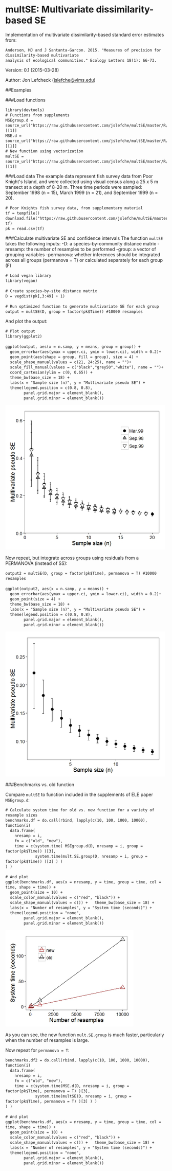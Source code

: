# multSE: Multivariate dissimilarity-based SE

  Implementation of multivariate dissimilarity-based standard error estimates from:

    Anderson, MJ and J Santanta-Garcon. 2015. "Measures of precision for dissimilarity-based multivariate
    analysis of ecological communities." Ecology Letters 18(1): 66-73.
    
Version: 0.1 (2015-03-28)

Author: Jon Lefcheck (jslefche@vims.edu)

##Examples

###Load functions
```
library(devtools)
# Functions from supplements
MSEgroup.d = source_url("https://raw.githubusercontent.com/jslefche/multSE/master/R/MSEgroup_d.R")[[1]]
MSE.d = source_url("https://raw.githubusercontent.com/jslefche/multSE/master/R/MSE_d.R")[[1]]
# New function using vectorization
multSE = source_url("https://raw.githubusercontent.com/jslefche/multSE/master/R/mult_SE_group.R")[[1]]
```
###Load data
The example data represent fish survey data from Poor Knight's Island, and were collected using visual census along a 25 x 5 m transect at a depth of 8-20 m. Three time periods were sampled: September 1998 (n = 15), March 1999 (n = 21), and September 1999 (n = 20).
```
# Poor Knights fish survey data, from supplementary material
tf = tempfile()
download.file("https://raw.githubusercontent.com/jslefche/multSE/master/data/PoorKnights.csv", tf)
pk = read.csv(tf)
```
###Calculate multivariate SE and confidence intervals
The function `multSE` takes the following inputs: 
  -D: a species-by-community distance matrix
  -nresamp: the number of resamples to be performed
  -group: a vector of grouping variables
  -permanova: whether inferences should be integrated across all groups (permanova = T) or calculated separately for each group (F)
```
# Load vegan library
library(vegan)

# Create species-by-site distance matrix
D = vegdist(pk[,3:49] + 1)

# Run optimized function to generate multivariate SE for each group
output = multSE(D, group = factor(pk$Time)) #10000 resamples
```
And plot the output:
```
# Plot output
library(ggplot2)

ggplot(output, aes(x = n.samp, y = means, group = group)) +
  geom_errorbar(aes(ymax = upper.ci, ymin = lower.ci), width = 0.2)+
  geom_point(aes(shape = group, fill = group), size = 4) + 
  scale_shape_manual(values = c(21, 24:25), name = "")+
  scale_fill_manual(values = c("black","grey50","white"), name = "")+
  coord_cartesian(ylim = c(0, 0.65)) +
  theme_bw(base_size = 18) +
  labs(x = "Sample size (n)", y = "Multivariate pseudo SE") +
  theme(legend.position = c(0.8, 0.8), 
        panel.grid.major = element_blank(), 
        panel.grid.minor = element_blank())
```
![multSE plot](https://github.com/jslefche/jslefche.github.io/blob/master/img/multSE_plot.jpeg?raw=true)

Now repeat, but integrate across groups using residuals from a PERMANOVA (instead of SS):

```
output2 = multSE(D, group = factor(pk$Time), permanova = T) #10000 resamples

ggplot(output2, aes(x = n.samp, y = means)) +
  geom_errorbar(aes(ymax = upper.ci, ymin = lower.ci), width = 0.2)+
  geom_point(size = 4) + 
  theme_bw(base_size = 18) +
  labs(x = "Sample size (n)", y = "Multivariate pseudo SE") +
  theme(legend.position = c(0.8, 0.8), 
        panel.grid.major = element_blank(), 
        panel.grid.minor = element_blank())
```
![multSE permanova plot](https://github.com/jslefche/jslefche.github.io/blob/master/img/multSE_permanova_plot.jpeg?raw=true)

###Benchmarks vs. old function

Compare `multSE` to function included in the supplements of ELE paper `MSEgroup.d`:

```
# Calculate system time for old vs. new function for a variety of resample sizes 
benchmarks.df = do.call(rbind, lapply(c(10, 100, 1000, 10000), function(i)
  data.frame(
    nresamp = i,
    fn = c("old", "new"),
    time = c(system.time( MSEgroup.d(D, nresamp = i, group = factor(pk$Time)) )[3],
             system.time(mult.SE.group(D, nresamp = i, group = factor(pk$Time)) )[3] ) )
) )

# And plot
ggplot(benchmarks.df, aes(x = nresamp, y = time, group = time, col = time, shape = time)) +
  geom_point(size = 10) +
  scale_color_manual(values = c("red", "black")) + 
  scale_shape_manual(values = c()) +   theme_bw(base_size = 18) +
  labs(x = "Number of resamples", y = "System time (seconds)") +
  theme(legend.position = "none", 
        panel.grid.major = element_blank(), 
        panel.grid.minor = element_blank())
```
![multSE benchmark plot](https://github.com/jslefche/jslefche.github.io/blob/master/img/multSE_benchmark.jpeg?raw=true)

As you can see, the new function `mult.SE.group` is much faster, particularly when the number of resamples is large.

Now repeat for `permanova = T`:
```
benchmarks.df2 = do.call(rbind, lapply(c(10, 100, 1000, 10000), function(i)
  data.frame(
    nresamp = i,
    fn = c("old", "new"),
    time = c(system.time(MSE.d(D, nresamp = i, group = factor(pk$Time), permanova = T) )[3],
             system.time(multSE(D, nresamp = i, group = factor(pk$Time), permanova = T) )[3] ) )
) )

# And plot
ggplot(benchmarks.df, aes(x = nresamp, y = time, group = time, col = time, shape = time)) +
  geom_point(size = 10) +
  scale_color_manual(values = c("red", "black")) + 
  scale_shape_manual(values = c()) +   theme_bw(base_size = 18) +
  labs(x = "Number of resamples", y = "System time (seconds)") +
  theme(legend.position = "none", 
        panel.grid.major = element_blank(), 
        panel.grid.minor = element_blank())
```
